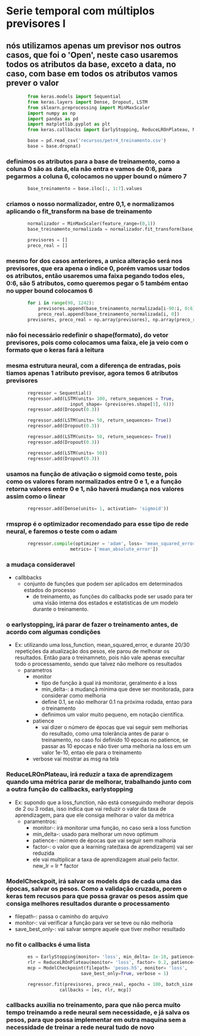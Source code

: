 # Serie temporal com múltiplos previsores I

## nós utilizamos apenas um previsor nos outros casos, que foi o 'Open', neste caso usaremos todos os atributos da base, exceto a data, no caso, com base em todos os atributos vamos prever o  valor

```python
        from keras.models import Sequential
        from keras.layers import Dense, Dropout, LSTM
        from sklearn.preprocessing import MinMaxScaler
        import numpy as np
        import pandas as pd
        import matplotlib.pyplot as plt
        from keras.callbacks import EarlyStopping, ReduceLROnPlateau, ModelCheckpoint

        base = pd.read_csv('recursos/petr4_treinamento.csv')
        base = base.dropna()

```

### definimos os atributos para a base de treinamento, como a coluna 0 são as data, ela não entra e vamos de 0:6, para pegarmos a coluna 6, colocamos no upper bound o número 7

```python
        base_treinamento = base.iloc[:, 1:7].values
```

### criamos o nosso normalizador, entre 0,1, e normalizamos aplicando o fit_transform na base de treinamento

```python
        normalizador = MinMaxScaler(feature_range=(0,1))
        base_treinamento_normalizada = normalizador.fit_transform(base_treinamento)

        previsores = []
        preco_real = []
```

### mesmo for dos casos anteriores, a unica alteração será nos previsores, que era apena o índice 0, porém vamos usar todos os atributos, então usaremos uma faixa pegando todos eles, 0:6, são 5 atributos, como queremos pegar o 5 também entao no upper bound colocamos 6

```python
        for i in range(90, 1242):
            previsores.append(base_treinamento_normalizada[i-90:i, 0:6])
            preco_real.append(base_treinamento_normalizada[i, 0])
        previsores, preco_real = np.array(previsores), np.array(preco_real)
```

### não foi necessário redefinir o shape(formato), do vetor previsores, pois como colocamos uma faixa, ele ja veio com o formato que o keras fará a leitura

### mesma estrutura neural, com a diferença de entradas, pois tiamos apenas 1 atributo previsor, agora temos 6 atributos previsores

```python
        regressor = Sequential()
        regressor.add(LSTM(units= 100, return_sequences = True,
                        input_shape= (previsores.shape[1], 6)))
        regressor.add(Dropout(0.3))

        regressor.add(LSTM(units= 50, return_sequences= True))
        regressor.add(Dropout(0.3))

        regressor.add(LSTM(units= 50, return_sequences= True))
        regressor.add(Dropout(0.3))

        regressor.add(LSTM(units= 50))
        regressor.add(Dropout(0.3))
```

### usamos na função de ativação o sigmoid como teste, pois como os valores foram normalizados entre 0 e 1, e a função retorna valores entre 0 e 1, não haverá mudança nos valores assim como o linear

```python
        regressor.add(Dense(units= 1, activation= 'sigmoid'))
```

### rmsprop é o optimizador recomendado para esse tipo de rede neural, e faremos o teste com o adam

```python
        regressor.compile(optimizer = 'adam', loss= 'mean_squared_error',
                        metrics= ['mean_absolute_error'])
```

### a mudaça consideravel

- callbbacks
  - conjunto de funções que podem ser aplicados em determinados estados do processo
    - de treinamento, as funções do callbacks pode ser usado para ter uma visão interna dos estados e estatisticas de um modelo durante o treinamento.

### o earlystopping, irá parar de fazer o treinamento antes, de acordo com algumas condições

- Ex: utilizando uma loss_function, mean_squared_error, e durante 20/30 repetições da atualização dos pesos, ele parou de melhorar os resultados. Então para o treinamneto, pois não vale apenas execultar todo o processamento, sendo que talvez não melhore os resultados
  - parametros
    - monitor
      - tipo de função à qual irá monitorar, geralmento é a loss
      - min_delta-: a mudançã mínima que deve ser monitorada, para considerar como melhoria
      - define 0.1, se não melhorar 0.1 na próxima rodada, entao para o treinamento
      - definimos um valor muito pequeno, em notação científica.
    - patience
      - vai dizer o número de épocas que vai seguir sem melhorias do resultado, como uma tolerância antes de parar o treinamento, no caso foi definido 10 epocas no patience, se passar as 10 epocas e não tiver uma melhoria na loss em um valor 1e-10, entao ele para o treinamento
    - verbose vai mostrar as msg na tela

### ReduceLROnPlateau, irá reduzir a taxa de aprendizagem quando uma métrica parar de melhorar, trabalhando junto com a outra função do callbacks, earlystopping

- Ex: supondo que a loss_function, não está conseguindo melhorar depois de 2 ou 3 rodas, isso indica que vai reduzir o valor da taxa de aprendizagem, para que ele consiga melhorar o valor da métrica
  - paramentros:
    - monitor-: irá monitorar uma função, no caso será a loss function
    - min_delta-: usado para melhorar um novo optimum
    - patience-: número de épocas que vai seguir sem malhoria
    - factor-: o valor que a learning rate(taxa de aprendizagem) vai ser reduzida
    - ele vai multiplicar a taxa de aprendizagem atual pelo factor. new_lr = lr * factor

### ModelCheckpoit, irá salvar os models dps de cada uma das épocas, salvar os pesos. Como a validação cruzada, porem o keras tem recusos para que possa gravar os pesos assim que consiga melhores resultados durante o processamento

- filepath-: passa o caminho do arquivo
- monitor-: vai verificar a função para ver se teve ou não melhoria
- save_best_only-: vai salvar sempre aquele que tiver melhor resultado

### no fit o callbacks é uma lista

```python
        es = EarlyStopping(monitor= 'loss', min_delta= 1e-10, patience= 10, verbose= 1)
        rlr = ReduceLROnPlateau(monitor= 'loss', factor= 0.2, patience= 5, verbose = 1)
        mcp = ModelCheckpoint(filepath= 'pesos.h5', monitor= 'loss',
                            save_best_only=True, verbose = 1)

        regressor.fit(previsores, preco_real, epochs = 100, batch_size = 32,
                    callbacks = [es, rlr, mcp])
```

### callbacks  auxilia no treinamento, para que não perca muito tempo treinamdo a rede neural sem necessidade, e já salva os pesos, para que possa implementar em outra maquina sem a necessidade de treinar a rede neural tudo de novo
